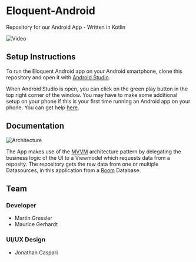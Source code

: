 # Eloquent-Android
Repository for our Android App - Written in Kotlin

![Video](https://firebasestorage.googleapis.com/v0/b/startin-1efcf.appspot.com/o/eloquentGithubStorage%2Fapp-flow.gif?alt=media&token=bf1605ca-6db7-474c-8fd1-e5f5df8724f7)


## Setup Instructions
To run the Eloquent Android app on your Android smartphone, clone this repository and open it with [Android Studio](https://developer.android.com/studio).

When Android Studio is open, you can click on the green play button in the top right corner of the window.
You may have to make some additional setup on your phone if this is your first time running an Android app on your phone. You can get help [here](https://developer.android.com/training/basics/firstapp/running-app).


## Documentation

![Architecture](https://firebasestorage.googleapis.com/v0/b/startin-1efcf.appspot.com/o/eloquentGithubStorage%2FEloquentArchitecture.png?alt=media&token=7f82afb8-3974-4f1d-aa44-360188c3ccef)

The App makes use of the [MVVM](https://developer.android.com/jetpack/docs/guide) architecture pattern by delegating the business logic of the UI to a Viewmodel which requests data from a reposity. The repository gets the raw data from one or multiple Datasources, in this application from a [Room](https://developer.android.com/topic/libraries/architecture/room?gclid=EAIaIQobChMI5KquzdiS6QIVkkTTCh1sDwroEAAYASAAEgIwyfD_BwE&gclsrc=aw.ds) Database.


## Team

### Developer
- Martin Gressler
- Maurice Gerhardt

### UI/UX Design
- Jonathan Caspari
